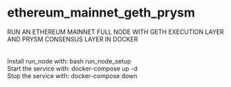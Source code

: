 # ethereum_mainnet_geth_prysm

RUN AN ETHEREUM MAINNET FULL NODE WITH GETH EXECUTION LAYER AND PRYSM CONSENSUS LAYER IN DOCKER<br>
<br><br>
Install run_node with: bash run_node_setup <br>
Start the service with: docker-compose up -d <br>
Stop the service with: docker-compose down

